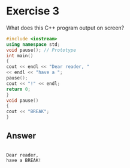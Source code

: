 # Exercise 3

What does this C++ program output on screen?

```c++
#include <iostream>
using namespace std;
void pause(); // Prototype
int main()
{
cout << endl << "Dear reader, "
<< endl << "have a ";
pause();
cout << "!" << endl;
return 0;
}
void pause()
{
cout << "BREAK";
}
```

## Answer

```text

Dear reader,
have a BREAK!

```
